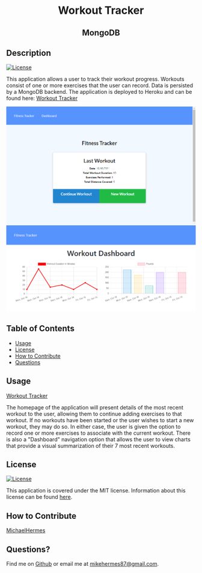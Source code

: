 <h1 align="center">Workout Tracker</h1>
<h2 align="center">MongoDB</h2>

## Description

[![License](https://img.shields.io/badge/License-MIT-blue.svg)](http://choosealicense.com/licenses/mit/)

This application allows a user to track their workout progress. Workouts consist of one or more exercises that the user can record. Data is persisted by a MongoDB backend. The application is deployed to Heroku and can be found here: [Workout Tracker](https://warm-gorge-51596.herokuapp.com/)

![The homepage for the workout tracker showing a navbar and the details of the most recent workout.](./assets/WorkoutTracker.png)
![The stats page for the workout tracker showing two charts summarizing the details of the 7 most recent workouts.](./assets/WorkoutTracker-Stats.png)

## Table of Contents

- [Usage](#usage)
- [License](#license)
- [How to Contribute](#how-to-contribute)
- [Questions](#questions)

## Usage

[Workout Tracker](https://warm-gorge-51596.herokuapp.com/)

The homepage of the application will present details of the most recent workout to the user, allowing them to continue adding exercises to that workout. If no workouts have been started or the user wishes to start a new workout, they may do so. In either case, the user is given the option to record one or more exercises to associate with the current workout. There is also a "Dashboard" navigation option that allows the user to view charts that provide a visual summarization of their 7 most recent workouts.

## License

[![License](https://img.shields.io/badge/License-MIT-blue.svg)](http://choosealicense.com/licenses/mit/)

This application is covered under the MIT license. Information about this license can be found [here](http://choosealicense.com/licenses/mit/).

## How to Contribute

[MichaelHermes](https://github.com/MichaelHermes)

## Questions?

Find me on [Github](https://github.com/MichaelHermes) or email me at [mikehermes87@gmail.com](mailto:mikehermes87@gmail.com).
